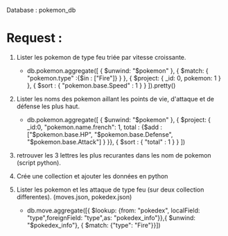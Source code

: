 Database : pokemon_db

# Request :

1. Lister les pokemon de type feu triée par vitesse croissante.
    - db.pokemon.aggregate([   { $unwind: "$pokemon" },   { $match: { "pokemon.type" :{$in : ["Fire"]} } }, { $project: { _id: 0, pokemon: 1 } }, { $sort : { "pokemon.base.Speed" : 1 } } ]).pretty()

2. Lister les noms des pokemon aillant les points de vie, d'attaque et de défense les plus haut.
    - db.pokemon.aggregate([   { $unwind: "$pokemon" }, { $project: {  _id:0, "pokemon.name.french": 1,  total : {$add :  ["$pokemon.base.HP", "$pokemon.base.Defense", "$pokemon.base.Attack"] } }},  { $sort : { "total" : 1 } }  ])


3. retrouver les  3 lettres les plus recurantes dans les nom de pokemon (script python).

4. Crée une collection et ajouter les données en python 

5. Lister les pokemon et les attaque de type feu (sur deux collection differentes). (moves.json, pokedex.json)
    - db.move.aggregate([{ $lookup: {from: "pokedex", localField: "type",foreignField: "type",as: "pokedex_info"}},{ $unwind: "$pokedex_info"}, { $match: {"type": "Fire"}}])

